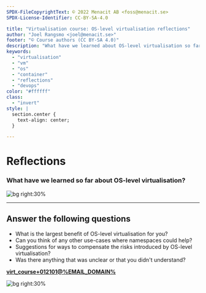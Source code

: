 ```yaml
---
SPDX-FileCopyrightText: © 2022 Menacit AB <foss@menacit.se>
SPDX-License-Identifier: CC-BY-SA-4.0

title: "Virtualisation course: OS-level virtualisation reflections"
author: "Joel Rangsmo <joel@menacit.se>"
footer: "© Course authors (CC BY-SA 4.0)"
description: "What have we learned about OS-level virtualisation so far"
keywords:
  - "virtualisation"
  - "vm"
  - "os"
  - "container"
  - "reflections"
  - "devops"
color: "#ffffff"
class:
  - "invert"
style: |
  section.center {
    text-align: center;
  }

---
```

<!-- _footer: "%ATTRIBUTION_PREFIX% Simon Claessen (CC BY-SA 2.0)" -->
# Reflections
### What have we learned so far about OS-level virtualisation?

![bg right:30%](images/21-chip_macro.jpg)

<!--
Take some time to reflect before forcing more knowledge into your brain.
-->

---
<!-- _footer: "%ATTRIBUTION_PREFIX% Martin Fisch (CC BY 2.0)" -->
## Answer the following questions
- What is the largest benefit of OS-level virtualisation for you? 
- Can you think of any other use-cases where namespaces could help?
- Suggestions for ways to compensate the risks introduced by OS-level virtualisation?
- Was there anything that was unclear or that you didn't understand?
  
**[virt_course+012101@%EMAIL_DOMAIN%](mailto:virt_course+012101@%EMAIL_DOMAIN%)**

![bg right:30%](images/21-tigers.jpg)
